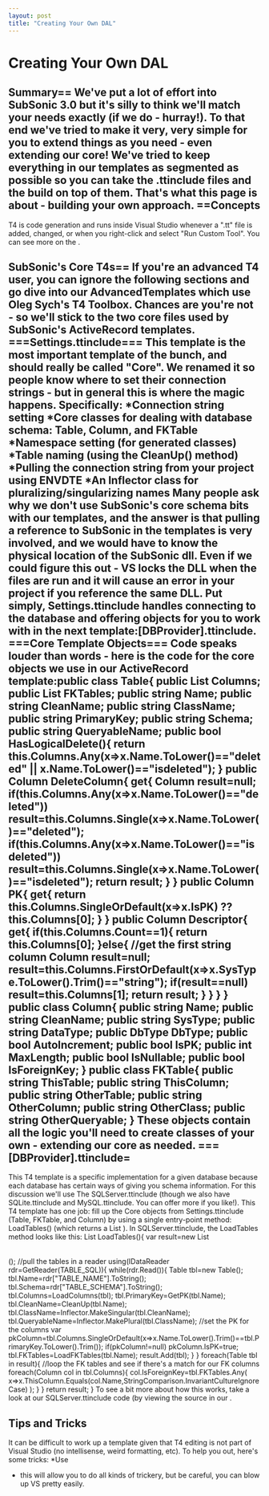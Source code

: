 ```yaml
---
layout: post
title: "Creating Your Own DAL"
---
```


# Creating Your Own DAL



<h2>Summary== We've put a lot of effort into SubSonic 3.0 but it's silly to think we'll match your needs exactly (if we do - hurray!). To that end we've tried to make it very, very simple for you to extend things as you need - even extending our core!  We've tried to keep everything in our templates as segmented as possible so you can take the .ttinclude files and the build on top of them. That's what this page is about - building your own approach.  ==Concepts</h2>

 T4 is code generation and runs inside Visual Studio whenever a ".tt" file is added, changed, or when you right-click and select "Run Custom Tool". You can see more on the 
.  

<h2>SubSonic's Core T4s== If you're an advanced T4 user, you can ignore the following sections and go dive into our AdvancedTemplates which use Oleg Sych's T4 Toolbox. Chances are you're not - so we'll stick to the two core files used by SubSonic's ActiveRecord templates.  ===Settings.ttinclude=== This template is the most important template of the bunch, and should really be called "Core". We renamed it so people know where to set their connection strings - but in general this is where the magic happens. Specifically: *Connection string setting *Core classes for dealing with database schema: Table, Column, and FKTable *Namespace setting (for generated classes) *Table naming (using the CleanUp() method) *Pulling the connection string from your project using ENVDTE *An Inflector class for pluralizing/singularizing names  Many people ask why we don't use SubSonic's core schema bits with our templates, and the answer is that pulling a reference to SubSonic in the templates is very involved, and we would have to know the physical location of the SubSonic dll. Even if we could figure this out - VS locks the DLL when the files are run and it will cause an error in your project if you reference the same DLL.  Put simply, Settings.ttinclude handles connecting to the database and offering objects for you to work with in the next template:[DBProvider].ttinclude.  ===Core Template Objects=== Code speaks louder than words - here is the code for the core objects we use in our ActiveRecord template:public class Table{             public List<Column> Columns;         public List<FKTable> FKTables;         public string Name;         public string CleanName;         public string ClassName;         public string PrimaryKey;         public string Schema;         public string QueryableName;                  public bool HasLogicalDelete(){             return this.Columns.Any(x=>x.Name.ToLower()=="deleted" || x.Name.ToLower()=="isdeleted");         }         public Column DeleteColumn{             get{                 Column result=null;                 if(this.Columns.Any(x=>x.Name.ToLower()=="deleted"))                     result=this.Columns.Single(x=>x.Name.ToLower()=="deleted");                 if(this.Columns.Any(x=>x.Name.ToLower()=="isdeleted"))                     result=this.Columns.Single(x=>x.Name.ToLower()=="isdeleted");                 return result;             }         }         public Column PK{             get{                 return this.Columns.SingleOrDefault(x=>x.IsPK) ?? this.Columns[0];             }         }         public Column Descriptor{             get{                 if(this.Columns.Count==1){                     return this.Columns[0];                 }else{                     //get the first string column                     Column result=null;                     result=this.Columns.FirstOrDefault(x=>x.SysType.ToLower().Trim()=="string");                     if(result==null)                         result=this.Columns[1];                     return result;                 }             }         }     }      public class Column{         public string Name;         public string CleanName;         public string SysType;         public string DataType;         public DbType DbType;         public bool AutoIncrement;         public bool IsPK;         public int MaxLength;         public bool IsNullable;         public bool IsForeignKey;     }     public class FKTable{         public string ThisTable;         public string ThisColumn;         public string OtherTable;         public string OtherColumn;         public string OtherClass;         public string OtherQueryable;     }  These objects contain all the logic you'll need to create classes of your own - extending our core as needed.  ===[DBProvider].ttinclude=</h2>

 This T4 template is a specific implementation for a given database because each database has certain ways of giving you schema information. For this discussion we'll use The SQLServer.ttinclude (though we also have SQLite.ttinclude and MySQL.ttinclude. You can offer more if you like!).  This T4 template has one job: fill up the Core objects from Settings.ttinclude (Table, FKTable, and Column) by using a single entry-point method: LoadTables() (which returns a List
).  In SQLServer.ttinclude, the LoadTables method looks like this: 
List<Table> LoadTables(){     var result=new List<Table>();             //pull the tables in a reader     using(IDataReader rdr=GetReader(TABLE_SQL)){         while(rdr.Read()){             Table tbl=new Table();             tbl.Name=rdr["TABLE_NAME"].ToString();             tbl.Schema=rdr["TABLE_SCHEMA"].ToString();             tbl.Columns=LoadColumns(tbl);             tbl.PrimaryKey=GetPK(tbl.Name);             tbl.CleanName=CleanUp(tbl.Name);             tbl.ClassName=Inflector.MakeSingular(tbl.CleanName);             tbl.QueryableName=Inflector.MakePlural(tbl.ClassName);                          //set the PK for the columns             var pkColumn=tbl.Columns.SingleOrDefault(x=>x.Name.ToLower().Trim()==tbl.PrimaryKey.ToLower().Trim());             if(pkColumn!=null)                 pkColumn.IsPK=true;                          tbl.FKTables=LoadFKTables(tbl.Name);                          result.Add(tbl);         }     }          foreach(Table tbl in result){         //loop the FK tables and see if there's a match for our FK columns         foreach(Column col in tbl.Columns){             col.IsForeignKey=tbl.FKTables.Any(                 x=>x.ThisColumn.Equals(col.Name,StringComparison.InvariantCultureIgnoreCase)             );         }     }     return result; }  To see a bit more about how this works, take a look at our SQLServer.ttinclude code (by viewing the source in our 
.  

<h2>Tips and Tricks</h2>

 It can be difficult to work up a template given that T4 editing is not part of Visual Studio (no intellisense, weird formatting, etc). To help you out, here's some tricks: *Use 
 - this will allow you to do all kinds of trickery, but be careful, you can blow up VS pretty easily.
